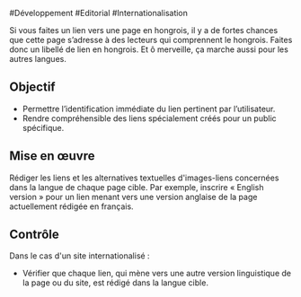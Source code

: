 
#Développement #Editorial #Internationalisation

Si vous faites un lien vers une page en hongrois, il y a de fortes chances que cette page s’adresse à des lecteurs qui comprennent le hongrois. Faites donc un libellé de lien en hongrois. Et ô merveille, ça marche aussi pour les autres langues.

Objectif
--------

*   Permettre l’identification immédiate du lien pertinent par l’utilisateur.
*   Rendre compréhensible des liens spécialement créés pour un public spécifique.

Mise en œuvre
-------------

Rédiger les liens et les alternatives textuelles d'images-liens concernées dans la langue de chaque page cible. Par exemple, inscrire « English version » pour un lien menant vers une version anglaise de la page actuellement rédigée en français.

Contrôle
--------

Dans le cas d'un site internationalisé :

*   Vérifier que chaque lien, qui mène vers une autre version linguistique de la page ou du site, est rédigé dans la langue cible.
